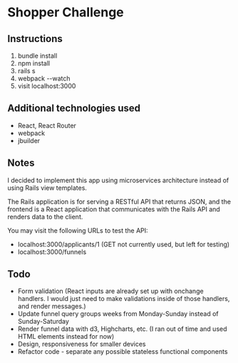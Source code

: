 Shopper Challenge
=================
## Instructions

1. bundle install
2. npm install
3. rails s
4. webpack --watch
5. visit localhost:3000

## Additional technologies used

- React, React Router
- webpack
- jbuilder

## Notes

I decided to implement this app using microservices architecture instead of using Rails view templates.

The Rails application is for serving a RESTful API that returns JSON, and the frontend is
a React application that communicates with the Rails API and renders data to the client.

You may visit the following URLs to test the API:

- localhost:3000/applicants/1 (GET not currently used, but left for testing)
- localhost:3000/funnels

## Todo

- Form validation (React inputs are already set up with onchange handlers. I would just need to make validations inside of those handlers, and render messages.)
- Update funnel query groups weeks from Monday-Sunday instead of Sunday-Saturday
- Render funnel data with d3, Highcharts, etc. (I ran out of time and used HTML elements instead for now)
- Design, responsiveness for smaller devices
- Refactor code - separate any possible stateless functional components